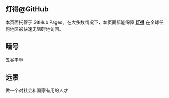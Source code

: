 ## 灯得@GitHub

本页面托管于 GitHub Pages，在大多数情况下，本页面都能保障 **[灯得](https://iyideng.top)** 在全球任何地区被快速无阻碍地访问。

## 暗号
五谷丰登

## 远景
做一个对社会和国家有用的人才
